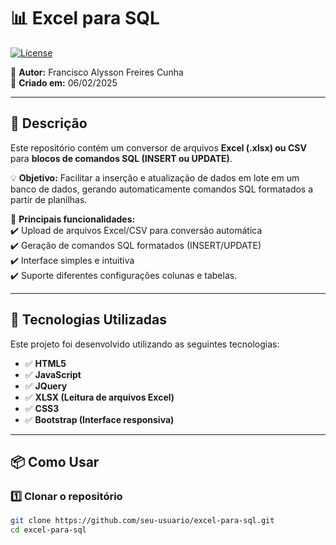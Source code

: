 # 📊 Excel para SQL

[![License](https://img.shields.io/badge/license-Apache%202.0-blue.svg)](LICENSE)

📌 **Autor:** Francisco Alysson Freires Cunha  
📅 **Criado em:** 06/02/2025

---

## 📌 Descrição

Este repositório contém um conversor de arquivos **Excel (.xlsx) ou CSV** para **blocos de comandos SQL (INSERT ou UPDATE)**.  

💡 **Objetivo:** Facilitar a inserção e atualização de dados em lote em um banco de dados, gerando automaticamente comandos SQL formatados a partir de planilhas.  

📌 **Principais funcionalidades:**  
✔️ Upload de arquivos Excel/CSV para conversão automática  
✔️ Geração de comandos SQL formatados (INSERT/UPDATE)  
✔️ Interface simples e intuitiva  
✔️ Suporte diferentes configurações colunas e tabelas.

---

## 🚀 Tecnologias Utilizadas

Este projeto foi desenvolvido utilizando as seguintes tecnologias:

- ✅ **HTML5**
- ✅ **JavaScript**
- ✅ **JQuery**
- ✅ **XLSX (Leitura de arquivos Excel)**
- ✅ **CSS3**
- ✅ **Bootstrap (Interface responsiva)**

---

## 📦 Como Usar

### 1️⃣ Clonar o repositório  
```bash
git clone https://github.com/seu-usuario/excel-para-sql.git
cd excel-para-sql
